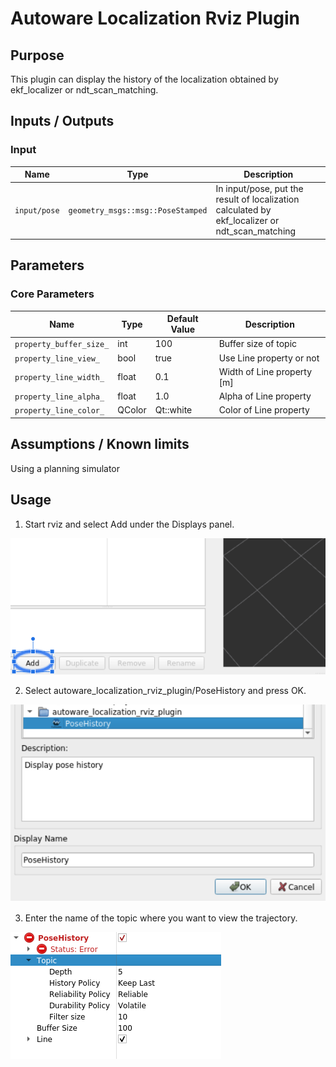 # Autoware Localization Rviz Plugin
## Purpose
This plugin can display the history of the localization obtained by ekf_localizer or ndt_scan_matching.  

## Inputs / Outputs

### Input

| Name                              | Type                                                  | Description                                       |
| --------------------------------- | ----------------------------------------------------- | ------------------------------------------------- |
| `input/pose` | `geometry_msgs::msg::PoseStamped`             | In input/pose, put the result of localization calculated by ekf_localizer or ndt_scan_matching |

## Parameters

### Core Parameters
| Name          | Type   | Default Value | Description                 |
| ------------- | ------ | ------------- | --------------------------- |
| `property_buffer_size_` | int | 100          | Buffer size of topic |
| `property_line_view_` | bool | true          | Use Line property or not |
| `property_line_width_` | float | 0.1          | Width of Line property [m] |
| `property_line_alpha_` | float | 1.0          | Alpha of Line property |
| `property_line_color_` | QColor | Qt::white          | Color of Line property |

## Assumptions / Known limits
Using a planning simulator

## Usage
1. Start rviz and select Add under the Displays panel.  

![select_add](./images/select_add.png)

2. Select autoware_localization_rviz_plugin/PoseHistory and press OK.  

![select_localization_plugin](./images/select_localization_plugin.png)

3. Enter the name of the topic where you want to view the trajectory.  

![select_topic_name](./images/select_topic_name.png)
